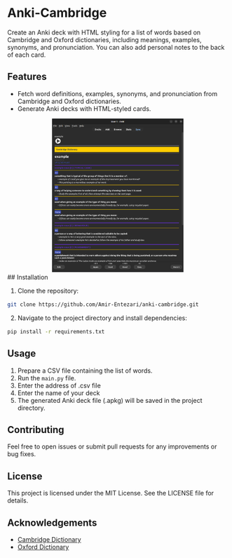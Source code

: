 # Anki-Cambridge

Create an Anki deck with HTML styling for a list of words based on Cambridge and Oxford dictionaries, including meanings, examples, synonyms, and pronunciation. You can also add personal notes to the back of each card.

## Features

- Fetch word definitions, examples, synonyms, and pronunciation from Cambridge and Oxford dictionaries.
- Generate Anki decks with HTML-styled cards.

<div style="text-align: center;">
    <img src="docs/sample.png" alt="Sample image" style="width: 300px;"/>
</div>
## Installation

1. Clone the repository:
```bash
git clone https://github.com/Amir-Entezari/anki-cambridge.git
```
2. Navigate to the project directory and install dependencies:
```bash
pip install -r requirements.txt
```


## Usage

1. Prepare a CSV file containing the list of words.
2. Run the `main.py` file.
3. Enter the address of .csv file
4. Enter the name of your deck
5. The generated Anki deck file (.apkg) will be saved in the project directory.

## Contributing

Feel free to open issues or submit pull requests for any improvements or bug fixes.

## License

This project is licensed under the MIT License. See the LICENSE file for details.

## Acknowledgements

- [Cambridge Dictionary](https://dictionary.cambridge.org/)
- [Oxford Dictionary](https://www.oxfordlearnersdictionaries.com/)

